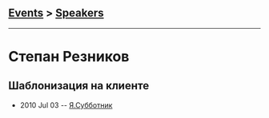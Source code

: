 ## [Events](../README.md) > [Speakers](../speakers.md)
---

# Степан Резников

## Шаблонизация на клиенте
- 2010 Jul 03 -- [Я.Субботник](https://events.yandex.ru/lib/talks/924/)    
